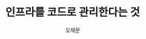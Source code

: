 ---
layout: post
title: 인프라를 코드로 관리한다는 것
subtitle: 
banner:
  image: https://i.pinimg.com/736x/c9/cb/70/c9cb70d00a543a9e7b752602b00df888.jpg
  opacity: 0.618
  background: "#000"
  heading_style: "font-size: 4.25em; font-weight: bold; "
author: 오재문
categories: [DevOps]
tags: [terraform,IaC]
comments: true

---